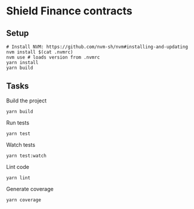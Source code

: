# Shield Finance contracts

## Setup

    # Install NVM: https://github.com/nvm-sh/nvm#installing-and-updating
    nvm install $(cat .nvmrc)
    nvm use # loads version from .nvmrc
    yarn install
    yarn build

## Tasks

Build the project

    yarn build

Run tests

    yarn test

Watch tests

    yarn test:watch

Lint code

    yarn lint

Generate coverage

    yarn coverage
